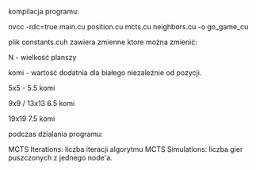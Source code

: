 kompilacja programu:

nvcc -rdc=true main.cu position.cu mcts.cu neighbors.cu -o go_game_cu

plik constants.cuh zawiera zmienne ktore można zmienić:

N - wielkość planszy 

komi - wartość dodatnia dla białego niezależnie od pozycji.


5x5 - 5.5 komi

9x9 / 13x13 6.5 komi

19x19 7.5 komi 



podczas dzialania programu:

MCTS Iterations:  liczba iteracji algorytmu
MCTS Simulations: liczba gier puszczonych z jednego node'a.